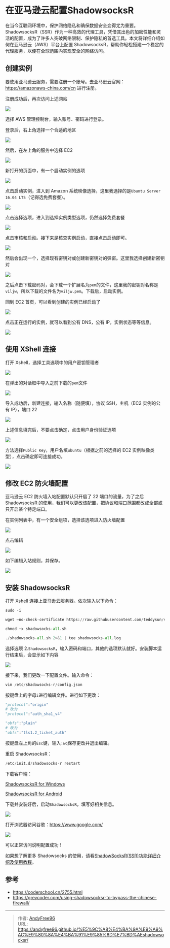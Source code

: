 # 在亚马逊云配置ShadowsocksR


在当今互联网环境中，保护网络隐私和确保数据安全变得尤为重要。ShadowsocksR（SSR）作为一种高效的代理工具，凭借其出色的加密性能和灵活的配置，成为了许多人突破网络限制、保护隐私的首选工具。本文将详细介绍如何在亚马逊云（AWS）平台上配置 ShadowsocksR，帮助你轻松搭建一个稳定的代理服务，以便在全球范围内实现安全的网络访问。

<!--more-->

## 创建实例

要使用亚马逊云服务，需要注册一个账号。去亚马逊云官网：https://amazonaws-china.com/cn 进行注册。

注册成功后，再次访问上述网站

![](/images/202008/1/1.png)

选择 AWS 管理控制台，输入账号、密码进行登录。

登录后，右上角选择一个合适的地区

![](/images/202008/1/2.png)

然后，在左上角的服务中选择 EC2

![](/images/202008/1/3.png)

新打开的页面中，有一个启动实例的选项

![](/images/202008/1/4.png)

点击启动实例，进入到 Amazon 系统映像选择，这里我选择的是`Ubuntu Server 16.04 LTS`（记得选免费套餐）。

![](/images/202008/1/5.png)

点击选择选项，进入到选择实例类型选项，仍然选择免费套餐

![](/images/202008/1/6.png)

点击审核和启动。接下来是核查实例启动，直接点击启动即可。

![](/images/202008/1/7.png)

然后会出现一个，选择现有密钥对或创建新密钥对的弹窗。这里我选择创建新密钥对

![](/images/202008/1/8.png)

之后点击下载密码对，会下载一个扩展名为`pem`的文件，这里我的密钥对名称是`viljw`，所以下载的文件名为`viljw.pem`。下载后，启动实例。

回到 EC2 首页，可以看到创建的实例已经启动了

![](/images/202008/1/9.png)

点击正在运行的实例，就可以看到公有 DNS，公有 IP，实例状态等等信息。

![](/images/202008/1/10.png)

## 使用 XShell 连接

打开 Xshell，选择工具选项中的用户密钥管理者

![](/images/202008/1/11.png)

在弹出的对话框中导入之前下载的`pem`文件

![](/images/202008/1/12.png)

导入成功后，新建连接，输入名称（随便填），协议 SSH，主机（EC2 实例的公有 IP），端口 22

![](/images/202008/1/13.png)

上述信息填完后，不要点击确定，点击用户身份验证选项

![](/images/202008/1/14.png)

方法选择`Public Key`，用户名填`ubuntu`（根据之前的选择的 EC2 实例映像类型），点击确定即可连接成功。

![](/images/202008/1/15.png)

## 修改 EC2 防火墙配置

亚马逊云 EC2 防火墙入站配置默认只开启了 22 端口的流量，为了之后 ShadowsocksR 的使用，我们可以更改该配置，把协议和端口范围都改成全部或只开启某个特定端口。

在实例列表中，有一个安全组项，选择该选项进入防火墙配置

![](/images/202008/1/16.png)

点击编辑

![](/images/202008/1/17.png)

如下编辑入站规则，并保存。

![](/images/202008/1/18.png)

## 安装 ShadowsocksR

打开 Xshell 连接上亚马逊云服务器。依次输入以下命令：

```Python
sudo -i

wget –no-check-certificate https://raw.githubusercontent.com/teddysun/shadowsocks_install/master/shadowsocks-all.sh

chmod +x shadowsocks-all.sh

./shadowsocks-all.sh 2>&1 | tee shadowsocks-all.log
```

选择选项 2.`ShadowsocksR`，输入密码和端口，其他的选项默认就好。安装脚本运行结束后，会显示如下内容

![](/images/202008/1/19.png)

接下来，我们更改一下配置文件。输入命令：

```Python
vim /etc/shadowsocks-r/config.json
```

按键盘上的字母`i`进行编辑文件。进行如下更改：

```Python
"protocol":"origin"
# 改为
"protocol":"auth_sha1_v4"

"obfs":"plain"
# 改为
"obfs":"tls1.2_ticket_auth"
```

按键盘左上角的`Esc`键，输入`:wq`保存更改并退出编辑。

重启 ShadowsocksR：

```Python
/etc/init.d/shadowsocks-r restart
```

下载客户端：

[ShadowsocksR for Windows](https://github.com/shadowsocksrr/shadowsocksr-csharp/releases)

[ShadowsocksR for Android](https://github.com/shadowsocksrr/shadowsocksr-android/releases)

下载并安装好后，启动`ShadowsocksR`，填写好相关信息。

![](/images/202008/1/20.png)

打开浏览器访问谷歌：https://www.google.com/

![](/images/202008/1/21.png)

可以正常访问说明配置成功！

如果想了解更多 Shadowsocks 的使用，请看[ShadowSocksR(SSR)功能详细介绍及使用教程](https://www.quchao.net/ShadowsocksR.html)。

## 参考

- https://coderschool.cn/2755.html
- https://greycoder.com/using-shadowsocksr-to-bypass-the-chinese-firewall/


---

> 作者: [AndyFree96](https://andyfree96.github.io/)  
> URL: https://andyfree96.github.io/%E5%9C%A8%E4%BA%9A%E9%A9%AC%E9%80%8A%E4%BA%91%E9%85%8D%E7%BD%AEshadowsocksr/  

